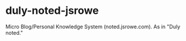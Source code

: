 # duly-noted-jsrowe

Micro Blog/Personal Knowledge System (noted.jsrowe.com). As in "Duly noted."


